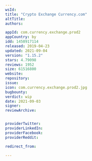 ```yaml
---
wsId: 
title: "Crypto Exchange Currency.com"
altTitle: 
authors:

appId: com.currency.exchange.prod2
appCountry: by
idd: 1458917114
released: 2019-04-23
updated: 2021-09-04
version: "1.15.2"
stars: 4.79098
reviews: 1952
size: 61516800
website: 
repository: 
issue: 
icon: com.currency.exchange.prod2.jpg
bugbounty: 
verdict: wip
date: 2021-09-03
signer: 
reviewArchive:


providerTwitter: 
providerLinkedIn: 
providerFacebook: 
providerReddit: 

redirect_from:

---
```


